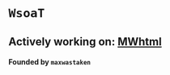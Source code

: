 # `WsoaT`
## Actively working on: **[MWhtml](https://github.com/maxwastakenyt/mwhtml)**
#### Founded by `maxwastaken`
